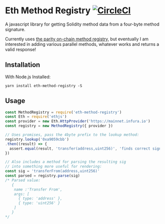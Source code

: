 # Eth Method Registry [![CircleCI](https://circleci.com/gh/danfinlay/eth-method-registry.svg?style=svg)](https://circleci.com/gh/danfinlay/eth-method-registry)

A javascript library for getting Solidity method data from a four-byte method signature.

Currently uses [the parity on-chain method registry](https://www.bokconsulting.com.au/blog/a-quick-look-at-paritys-signature-registry-contract/), but eventually I am interested in adding various parallel methods, whatever works and returns a valid response!

## Installation

With Node.js Installed:

`yarn install eth-method-registry -S`

## Usage

```javascript
const MethodRegistry = require('eth-method-registry')
const Eth = require('ethjs')
const provider = new Eth.HttpProvider('https://mainnet.infura.io')
const registry = new MethodRegistry({ provider })

// Uses promises, pass the 4byte prefix to the lookup method:
registry.lookup('0xa9059cbb')
.then((result) => {
  assert.equal(result, 'transfer(address,uint256)', 'finds correct signature')
})

// Also includes a method for parsing the resulting sig
// into something more useful for rendering:
const sig = 'transferFrom(address,uint256)'
const parsed = registry.parse(sig)
/* Parsed value:
   {
    name :'Transfer From',
    args: [
      { type: 'address' },
      { type: 'uint256' }
    ]
   }
*/
```

